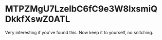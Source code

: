 # MTPZMgU7LzelbC6fC9e3W8lxsmiQDkkfXswZ0ATL

Very interesting if you've found this.
Now keep it to yourself, no snitching.
